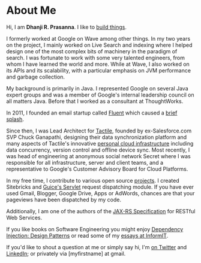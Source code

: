 <meta noindex/>
<meta published="29 May 2011"/>
<meta tag="personal">

# About Me

Hi, I am **Dhanji R. Prasanna**. I like to [build things](http://rethrick.com/p/projects).

I formerly worked at Google on Wave among other things. In my two
years on the project, I mainly worked on Live Search and indexing where I
helped design one of the most complex bits of machinery in the paradigm of search. I
 was fortunate to work with some very talented engineers, from whom I have learned the world and
 more. While at Wave, I also worked on its APIs and its scalability, with a
 particular emphasis on JVM performance and garbage collection.

My background is primarily in Java. I represented Google on several Java expert groups and was a
member of Google's internal leadership council on all matters Java. Before that I worked as a
consultant at ThoughtWorks.

In 2011, I founded an email startup called [Fluent](http://fluent.io) which caused a [brief splash](http://rethrick.com/p/projects).

Since then, I was Lead Architect for [Tactile](http://tactile.com), founded by ex-Salesforce.com SVP Chuck Ganapathi, designing their data synchronization platform and many aspects of Tactile's innovative [personal cloud infrastructure](http://tactile.com/technology.html) including data concurrency, version control and offline device sync. Most recently, I was head of engineering at anonymous social network Secret where I was responsible for all infrastructure, server and client teams, and a representative to Google's Customer Advisory Board for Cloud Platforms.

In my free time, I contribute to various open source [projects](/p/projects).
I created Sitebricks and [Guice's Servlet](https://github.com/google/guice/wiki/Servlets) request dispatching module. If you have ever used Gmail, Blogger, Google Drive, Apps or AdWords, chances are that your pageviews have been dispatched by my code.

Additionally, I am one of the authors of the [JAX-RS
 Specification](http://en.wikipedia.org/wiki/Java_API_for_RESTful_Web_Services) for RESTful Web Services.

If you like books on Software Engineering you might enjoy [Dependency Injection: Design Patterns](http://manning.com/prasanna) or read some of my [essays at InformIT](http://www.informit.com/authors/bio/32A62796-5AE8-43FA-BF5D-15AEB8F63F43).

If you'd like to shout a question at me or simply say hi, I'm [on Twitter](http://twitter.com/dhanji) and [LinkedIn](http://linkedin.com/in/dhanji); or privately via [myfirstname] at gmail.
